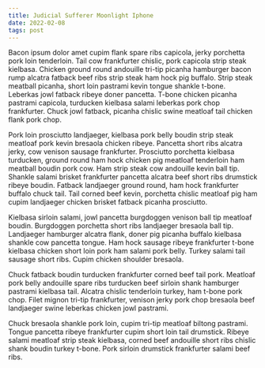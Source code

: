 ```yaml
---
title: Judicial Sufferer Moonlight Iphone
date: 2022-02-08
tags: post
---
```


Bacon ipsum dolor amet cupim flank spare ribs capicola, jerky porchetta pork loin tenderloin.  Tail cow frankfurter chislic, pork capicola strip steak kielbasa.  Chicken ground round andouille tri-tip picanha hamburger bacon rump alcatra fatback beef ribs strip steak ham hock pig buffalo.  Strip steak meatball picanha, short loin pastrami kevin tongue shankle t-bone.  Leberkas jowl fatback ribeye doner pancetta.  T-bone chicken picanha pastrami capicola, turducken kielbasa salami leberkas pork chop frankfurter.  Chuck jowl fatback, picanha chislic swine meatloaf tail chicken flank pork chop.

Pork loin prosciutto landjaeger, kielbasa pork belly boudin strip steak meatloaf pork kevin bresaola chicken ribeye.  Pancetta short ribs alcatra jerky, cow venison sausage frankfurter.  Prosciutto porchetta kielbasa turducken, ground round ham hock chicken pig meatloaf tenderloin ham meatball boudin pork cow.  Ham strip steak cow andouille kevin ball tip.  Shankle salami brisket frankfurter pancetta alcatra beef short ribs drumstick ribeye boudin.  Fatback landjaeger ground round, ham hock frankfurter buffalo chuck tail.  Tail corned beef kevin, porchetta chislic meatloaf pig ham cupim landjaeger chicken brisket fatback picanha prosciutto.

Kielbasa sirloin salami, jowl pancetta burgdoggen venison ball tip meatloaf boudin.  Burgdoggen porchetta short ribs landjaeger bresaola ball tip.  Landjaeger hamburger alcatra flank, doner pig picanha buffalo kielbasa shankle cow pancetta tongue.  Ham hock sausage ribeye frankfurter t-bone kielbasa chicken short loin pork ham salami pork belly.  Turkey salami tail sausage short ribs.  Cupim chicken shoulder bresaola.

Chuck fatback boudin turducken frankfurter corned beef tail pork.  Meatloaf pork belly andouille spare ribs turducken beef sirloin shank hamburger pastrami kielbasa tail.  Alcatra chislic tenderloin turkey, ham t-bone pork chop.  Filet mignon tri-tip frankfurter, venison jerky pork chop bresaola beef landjaeger swine leberkas chicken jowl pastrami.

Chuck bresaola shankle pork loin, cupim tri-tip meatloaf biltong pastrami.  Tongue pancetta ribeye frankfurter cupim short loin tail drumstick.  Ribeye salami meatloaf strip steak kielbasa, corned beef andouille short ribs chislic shank boudin turkey t-bone.  Pork sirloin drumstick frankfurter salami beef ribs.